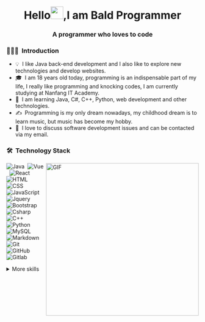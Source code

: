 <h1 align="center">Hello<img src="https://raw.githubusercontent.com/vitasha10/vitasha10/main/assets/Hand%20Wave.gif" width="33"/>,I am Bald Programmer</h1>
<h3 align="center">A programmer who loves to code</h3>


### 👨🏻‍💻 &nbsp;Introduction

- 💡 &nbsp;I like Java back-end development and I also like to explore new technologies and develop websites.
- 🎓 &nbsp;I am 18 years old today, programming is an indispensable part of my life, I really like programming and knocking codes, I am currently studying at Nanfang IT Academy.
- 🌱 &nbsp;I am learning Java, C#, C++, Python, web development and other technologies.
- ✍️ &nbsp;Programming is my only dream nowadays, my childhood dream is to learn music, but music has become my hobby.
- 💬 &nbsp;I love to discuss software development issues and can be contacted via my email.

### 🛠 &nbsp;Technology Stack
<img align="right" alt="GIF" src="https://raw.githubusercontent.com/teddylun/teddylun/master/assets/gif4.gif" width="400"/>

![Java](https://img.shields.io/badge/java-%23E34F26.svg?style=flat&logo=Java&logoColor=white)&nbsp;
![Vue](https://img.shields.io/badge/-Vue-05122A?style=flat&logo=vue.js)&nbsp;
![React](https://img.shields.io/badge/-React-05122A?style=flat&logo=react)&nbsp;
![HTML](https://img.shields.io/badge/-HTML-05122A?style=flat&logo=HTML5)&nbsp;
![CSS](https://img.shields.io/badge/-CSS-05122A?style=flat&logo=CSS3&logoColor=1572B6)&nbsp;
![JavaScript](https://img.shields.io/badge/javascript-%23323330.svg?style=flat&logo=javascript&logoColor=%23F7DF1E)&nbsp;
![Jquery](https://img.shields.io/badge/jquery-05122A?style=flat&logo=jquery)&nbsp;
![Bootstrap](https://img.shields.io/badge/-Bootstrap-05122A?style=flat&logo=bootstrap&logoColor=563D7C)&nbsp;
![Csharp](https://img.shields.io/badge/Csharp-%2300599C.svg?style=flat&logo=Csharp&logoColor=white)&nbsp;
![C++](https://img.shields.io/badge/c++-%2300599C.svg?style=flat&logo=c%2B%2B&logoColor=white)
![Python](https://img.shields.io/badge/Python-05122A?style=flat&logo=python)&nbsp;
![MySQL](https://img.shields.io/badge/mysql-%2300f.svg?style=flat&logo=mysql&logoColor=white)&nbsp;
![Markdown](https://img.shields.io/badge/markdown-%23000000.svg?style=flat&logo=markdown&logoColor=white)&nbsp;
![Git](https://img.shields.io/badge/git-%23F05033.svg?style=flat&logo=git&logoColor=white)&nbsp;
![GitHub](https://img.shields.io/badge/github-%23121011.svg?style=flat&logo=github&logoColor=white)
![Gitlab](https://img.shields.io/badge/-Gitlab-05122A?style=flat&logo=gitlab)&nbsp;



<details>
<summary>More skills</summary>

![lntellij IDEA](https://img.shields.io/badge/IntelliJ%20IDEA-05122A?style=flat&logo=IntelliJ%20IDEA)&nbsp;
![WebStorm](https://img.shields.io/badge/WebStorm-05122A?style=flat&logo=WebStorm)&nbsp;
![Linux](https://img.shields.io/badge/Linux-FCC624?style=flat&logo=linux&logoColor=black)&nbsp;

</details>

